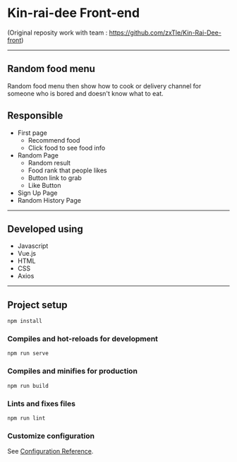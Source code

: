 # Kin-rai-dee Front-end 
(Original reposity work with team : https://github.com/zxTle/Kin-Rai-Dee-front)

---

## Random food menu 
Random food menu then show how to cook or delivery channel for someone who is bored and doesn't know what to eat.

## Responsible
- First page 
  - Recommend food
  - Click food to see food info
- Random Page
  - Random result
  - Food rank that people likes
  - Button link to grab
  - Like Button
- Sign Up Page
- Random History Page
---

## Developed using
- Javascript
- Vue.js
- HTML
- CSS
- Axios

---

## Project setup
```
npm install
```

### Compiles and hot-reloads for development
```
npm run serve
```

### Compiles and minifies for production
```
npm run build
```

### Lints and fixes files
```
npm run lint
```

### Customize configuration
See [Configuration Reference](https://cli.vuejs.org/config/).
